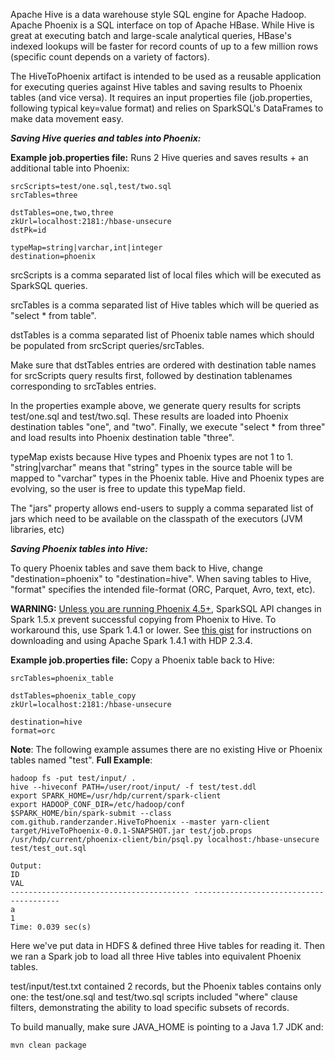 Apache Hive is a data warehouse style SQL engine for Apache Hadoop. Apache Phoenix is a SQL interface on top of Apache HBase. While Hive is great at executing batch and large-scale analytical queries, HBase's indexed lookups will be faster for record counts of up to a few million rows (specific count depends on a variety of factors).

The HiveToPhoenix artifact is intended to be used as a reusable application for executing queries against Hive tables and saving results to Phoenix tables (and vice versa). It requires an input properties file (job.properties, following typical key=value format) and relies on SparkSQL's DataFrames to make data movement easy.

***Saving Hive queries and tables into Phoenix:***

**Example job.properties file:** Runs 2 Hive queries and saves results + an additional table into Phoenix:
```
srcScripts=test/one.sql,test/two.sql
srcTables=three

dstTables=one,two,three
zkUrl=localhost:2181:/hbase-unsecure
dstPk=id

typeMap=string|varchar,int|integer
destination=phoenix
```

srcScripts is a comma separated list of local files which will be executed as SparkSQL queries.

srcTables is a comma separated list of Hive tables which will be queried as "select * from table".

dstTables is a comma separated list of Phoenix table names which should be populated from srcScript queries/srcTables.

Make sure that dstTables entries are ordered with destination table names for srcScripts query results first, followed by destination tablenames corresponding to srcTables entries.

In the properties example above, we generate query results for scripts test/one.sql and test/two.sql. These results are loaded into Phoenix destination tables "one", and "two". Finally, we execute "select * from three" and load results into Phoenix destination table "three".

typeMap exists because Hive types and Phoenix types are not 1 to 1. "string|varchar" means that "string" types in the source table will be mapped to "varchar" types in the Phoenix table. Hive and Phoenix types are evolving, so the user is free to update this typeMap field.

The "jars" property allows end-users to supply a comma separated list of jars which need to be available on the classpath of the executors (JVM libraries, etc)

***Saving Phoenix tables into Hive:***

To query Phoenix tables and save them back to Hive, change "destination=phoenix" to "destination=hive". When saving tables to Hive, "format" specifies the intended file-format (ORC, Parquet, Avro, text, etc).

**WARNING:** [Unless you are running Phoenix 4.5+](https://issues.apache.org/jira/browse/PHOENIX-2287), SparkSQL API changes in Spark 1.5.x prevent successful copying from Phoenix to Hive. To workaround this, use Spark 1.4.1 or lower. See [this gist](https://gist.github.com/randerzander/cbcf30f2db67d9a6fd57) for instructions on downloading and using Apache Spark 1.4.1 with HDP 2.3.4.

**Example job.properties file:** Copy a Phoenix table back to Hive:
```
srcTables=phoenix_table

dstTables=phoenix_table_copy
zkUrl=localhost:2181:/hbase-unsecure

destination=hive
format=orc
```

**Note**: The following example assumes there are no existing Hive or Phoenix tables named "test".
**Full Example**:
```
hadoop fs -put test/input/ .
hive --hiveconf PATH=/user/root/input/ -f test/test.ddl
export SPARK_HOME=/usr/hdp/current/spark-client
export HADOOP_CONF_DIR=/etc/hadoop/conf
$SPARK_HOME/bin/spark-submit --class com.github.randerzander.HiveToPhoenix --master yarn-client target/HiveToPhoenix-0.0.1-SNAPSHOT.jar test/job.props
/usr/hdp/current/phoenix-client/bin/psql.py localhost:/hbase-unsecure test/test_out.sql

Output:
ID                                                                            VAL 
---------------------------------------- ---------------------------------------- 
a                                                                               1 
Time: 0.039 sec(s)
```

Here we've put data in HDFS & defined three Hive tables for reading it. Then we ran a Spark job to load all three Hive tables into equivalent Phoenix tables.

test/input/test.txt contained 2 records, but the Phoenix tables contains only one: the test/one.sql and test/two.sql scripts included "where" clause filters, demonstrating the ability to load specific subsets of records.


To build manually, make sure JAVA_HOME is pointing to a Java 1.7 JDK and:
```
mvn clean package
```
